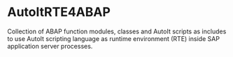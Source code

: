 # AutoItRTE4ABAP
Collection of ABAP function modules, classes and AutoIt scripts as includes to use AutoIt scripting language as runtime environment (RTE) inside SAP application server processes.
